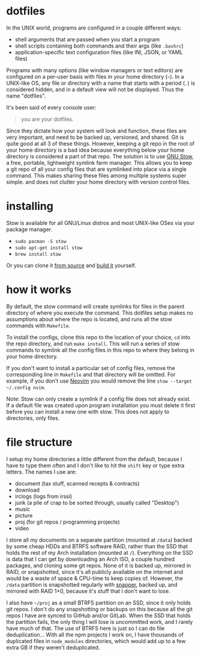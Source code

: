 # dotfiles

In the UNIX world, programs are configured in a couple different ways:

- shell arguments that are passed when you start a program
- shell scripts containing both commands and their args (like `.bashrc`)
- application-specific text configuration files (like INI, JSON, or YAML files)

Programs with many options (like window managers or text editors) are configured on a per-user basis with files in your home directory (`~`). In a UNIX-like OS, any file or directory with a name that starts with a period (`.`) is considered hidden, and in a default view will not be displayed. Thus the name "dotfiles".

It's been said of every console user:

> you are your dotfiles.

Since they dictate how your system will look and function, these files are very important, and need to be backed up, versioned, and shared. Git is quite good at all 3 of these things. However, keeping a git repo in the root of your home directory is a bad idea because everything below your home directory is considered a part of that repo. The solution is to use [GNU Stow](http://www.gnu.org/software/stow/), a free, portable, lightweight symlink farm manager. This allows you to keep a git repo of all your config files that are symlinked into place via a single command. This makes sharing these files among multiple systems super simple. and does not clutter your home directory with version control files.

# installing

Stow is available for all GNU/Linux distros and most UNIX-like OSes via your package manager.

- `sudo pacman -S stow`
- `sudo apt-get install stow`
- `brew install stow`

Or you can clone it [from source](https://savannah.gnu.org/git/?group=stow) and [build it](http://git.savannah.gnu.org/cgit/stow.git/tree/INSTALL) yourself.

# how it works

By default, the stow command will create symlinks for files in the parent directory of where you execute the command. This dotfiles setup makes no assumptions about where the repo is located, and runs all the stow commands with `Makefile`.

To install the configs, clone this repo to the location of your choice, `cd` into the repo directory, and run `make install`. This will run a series of stow commands to symlink all the config files in this repo to where they belong in your home directory.

If you don't want to install a particular set of config files, remove the corresponding line in `Makefile` and that directory will be omitted. For example, if you don't use [Neovim](https://neovim.io/) you would remove the line `stow --target ~/.config nvim`.

Note: Stow can only create a symlink if a config file does not already exist. If a default file was created upon program installation you must delete it first before you can install a new one with stow. This does not apply to directories, only files.

# file structure

I setup my home directories a little different from the default, because I have to type them often and I don't like to hit the `shift` key or type extra letters. The names I use are:

- document (tax stuff, scanned recepts & contracts)
- download
- irclogs (logs from irssi)
- junk (a pile of crap to be sorted through, usually called "Desktop")
- music
- picture
- proj (for git repos / programming projects)
- video

I store all my documents on a separate partition (mounted at `/data`) backed by some cheap HDDs and BTRFS software RAID, rather than the SSD that holds the rest of my Arch installation (mounted at `/`). Everything on the SSD is data that I can get by downloading an Arch ISO, a couple hundred packages, and cloning some git repos. None of it is backed up, mirrored in RAID, or snapshotted, since it's all publicly available on the internet and would be a waste of space & CPU-time to keep copies of. However, the `/data` partition is snapshotted regularly with [snapper](http://snapper.io/), backed up, and mirrored with RAID 1+0, because it's stuff that I don't want to lose.

I also have `~/proj` as a small BTRFS partition on an SSD, since it only holds git repos. I don't do any snapshotting or backups on this because all the git repos I have are synced to GitHub and/or GitLab. When the SSD that holds the partition fails, the only thing I will lose is uncommitted work, and I rarely have much of that. The use of BTRFS here is just so I can do file deduplication... With all the npm projects I work on, I have thousands of duplicated files in `node_modules` directories, which would add up to a few extra GB if they weren't deduplicated.
